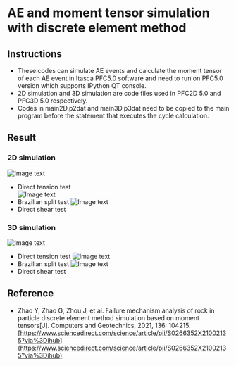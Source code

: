 # AE and moment tensor simulation with discrete element method 
## Instructions
- These codes can simulate AE events and calculate the moment tensor of each AE event in Itasca PFC5.0 software and need to run on PFC5.0 version which supports IPython QT console.  
- 2D simulation and 3D simulation are code files used in PFC2D 5.0 and PFC3D 5.0 respectively.  
- Codes in main2D.p2dat and main3D.p3dat need to be copied to the main program before the statement that executes the cycle calculation.
## Result
### 2D simulation
![Image text](https://github.com/John012299/img-folder/blob/main/AE%20and%20moment%20tensor%20simulation/Fig%207(a).png)  
- Direct tension test  
![Image text](https://github.com/John012299/img-folder/blob/main/AE%20and%20moment%20tensor%20simulation/Fig%207(b).png)  
- Brazilian split test
![Image text](https://github.com/John012299/img-folder/blob/main/AE%20and%20moment%20tensor%20simulation/Fig%207(c).png)
- Direct shear test
### 3D simulation
![Image text](https://github.com/John012299/img-folder/blob/main/AE%20and%20moment%20tensor%20simulation/Fig%208(a).png)
- Direct tension test
![Image text](https://github.com/John012299/img-folder/blob/main/AE%20and%20moment%20tensor%20simulation/Fig%208(b).png)
- Brazilian split test
![Image text](https://github.com/John012299/img-folder/blob/main/AE%20and%20moment%20tensor%20simulation/Fig%208(c).png)
- Direct shear test
## Reference
- Zhao Y, Zhao G, Zhou J, et al. Failure mechanism analysis of rock in particle discrete element method simulation based on moment tensors[J]. Computers and Geotechnics, 2021, 136: 104215.  
[https://www.sciencedirect.com/science/article/pii/S0266352X21002135?via%3Dihub](https://www.sciencedirect.com/science/article/pii/S0266352X21002135?via%3Dihub)
